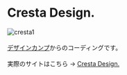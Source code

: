 # Cresta Design.
![cresta1](https://user-images.githubusercontent.com/82022201/129674392-073e5a86-09d3-417e-8359-08efa73e727b.jpg)
<br><br>
[デザインカンプ](https://crestadesign.org/cording-first/)からのコーディングです。
<br><br>
実際のサイトはこちら → [Cresta Design.](https://miharu-380.github.io/Cresta-Design./)
